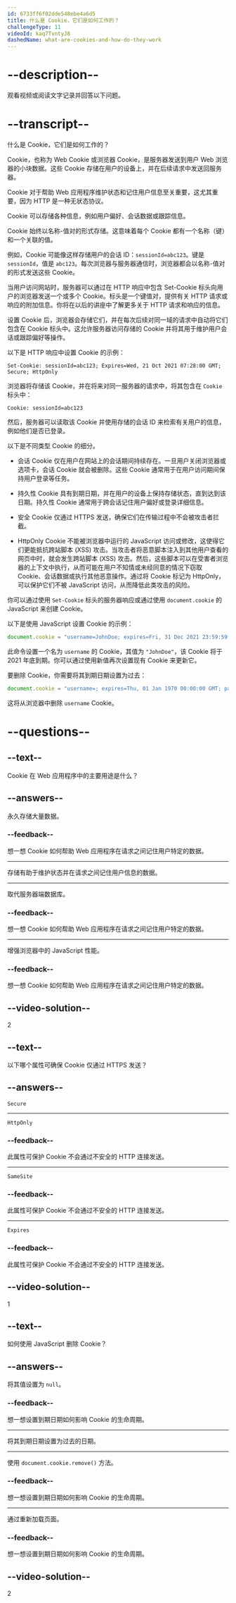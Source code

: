```yaml
---
id: 6733ff6f02dde548ebe4a6d5
title: 什么是 Cookie，它们是如何工作的？
challengeType: 11
videoId: kaq7TvntyJ8
dashedName: what-are-cookies-and-how-do-they-work
---
```


# --description--

观看视频或阅读文字记录并回答以下问题。

# --transcript--

什么是 Cookie，它们是如何工作的？

Cookie，也称为 Web Cookie 或浏览器 Cookie，是服务器发送到用户 Web 浏览器的小块数据。这些 Cookie 存储在用户的设备上，并在后续请求中发送回服务器。

Cookie 对于帮助 Web 应用程序维护状态和记住用户信息至关重要，这尤其重要，因为 HTTP 是一种无状态协议。

Cookie 可以存储各种信息，例如用户偏好、会话数据或跟踪信息。

Cookie 始终以名称-值对的形式存储。这意味着每个 Cookie 都有一个名称（键）和一个关联的值。

例如，Cookie 可能像这样存储用户的会话 ID：`sessionId=abc123`。键是 `sessionId`，值是 `abc123`。每次浏览器与服务器通信时，浏览器都会以名称-值对的形式发送这些 Cookie。

当用户访问网站时，服务器可以通过在 HTTP 响应中包含 Set-Cookie 标头向用户的浏览器发送一个或多个 Cookie。标头是一个键值对，提供有关 HTTP 请求或响应的附加信息。你将在以后的讲座中了解更多关于 HTTP 请求和响应的信息。

设置 Cookie 后，浏览器会存储它们，并在每次后续对同一域的请求中自动将它们包含在 Cookie 标头中。这允许服务器访问存储的 Cookie 并将其用于维护用户会话或跟踪偏好等操作。

以下是 HTTP 响应中设置 Cookie 的示例：

```http
Set-Cookie: sessionId=abc123; Expires=Wed, 21 Oct 2021 07:28:00 GMT; Secure; HttpOnly
```

浏览器将存储该 Cookie，并在将来对同一服务器的请求中，将其包含在 `Cookie` 标头中：

```http
Cookie: sessionId=abc123
```

然后，服务器可以读取该 Cookie 并使用存储的会话 ID 来检索有关用户的信息，例如他们是否已登录。

以下是不同类型 Cookie 的细分。

- 会话 Cookie 仅在用户在网站上的会话期间持续存在。一旦用户关闭浏览器或选项卡，会话 Cookie 就会被删除。这些 Cookie 通常用于在用户访问期间保持用户登录等任务。

- 持久性 Cookie 具有到期日期，并在用户的设备上保持存储状态，直到达到该日期。持久性 Cookie 通常用于跨会话记住用户偏好或登录详细信息。

- 安全 Cookie 仅通过 HTTPS 发送，确保它们在传输过程中不会被攻击者拦截。

- HttpOnly Cookie 不能被浏览器中运行的 JavaScript 访问或修改，这使得它们更能抵抗跨站脚本 (XSS) 攻击。当攻击者将恶意脚本注入到其他用户查看的网页中时，就会发生跨站脚本 (XSS) 攻击。然后，这些脚本可以在受害者浏览器的上下文中执行，从而可能在用户不知情或未经同意的情况下窃取 Cookie、会话数据或执行其他恶意操作。通过将 Cookie 标记为 HttpOnly，可以保护它们不被 JavaScript 访问，从而降低此类攻击的风险。

你可以通过使用 `Set-Cookie` 标头的服务器响应或通过使用 `document.cookie` 的 JavaScript 来创建 Cookie。

以下是使用 JavaScript 设置 Cookie 的示例：

```js
document.cookie = "username=JohnDoe; expires=Fri, 31 Dec 2021 23:59:59 GMT; path=/";
```

此命令设置一个名为 `username` 的 Cookie，其值为 `"JohnDoe"`，该 Cookie 将于 2021 年底到期。你可以通过使用新值再次设置现有 Cookie 来更新它。

要删除 Cookie，你需要将其到期日期设置为过去：

```js
document.cookie = "username=; expires=Thu, 01 Jan 1970 00:00:00 GMT; path=/";
```

这将从浏览器中删除 `username` Cookie。

# --questions--

## --text--

Cookie 在 Web 应用程序中的主要用途是什么？

## --answers--

永久存储大量数据。

### --feedback--

想一想 Cookie 如何帮助 Web 应用程序在请求之间记住用户特定的数据。

---

存储有助于维护状态并在请求之间记住用户信息的数据。

---

取代服务器端数据库。

### --feedback--

想一想 Cookie 如何帮助 Web 应用程序在请求之间记住用户特定的数据。

---

增强浏览器中的 JavaScript 性能。

### --feedback--

想一想 Cookie 如何帮助 Web 应用程序在请求之间记住用户特定的数据。

## --video-solution--

2

## --text--

以下哪个属性可确保 Cookie 仅通过 HTTPS 发送？

## --answers--

`Secure`

---

`HttpOnly`

### --feedback--

此属性可保护 Cookie 不会通过不安全的 HTTP 连接发送。

---

`SameSite`

### --feedback--

此属性可保护 Cookie 不会通过不安全的 HTTP 连接发送。

---

`Expires`

### --feedback--

此属性可保护 Cookie 不会通过不安全的 HTTP 连接发送。

## --video-solution--

1

## --text--

如何使用 JavaScript 删除 Cookie？

## --answers--

将其值设置为 `null`。

### --feedback--

想一想设置到期日期如何影响 Cookie 的生命周期。

---

将其到期日期设置为过去的日期。

---

使用 `document.cookie.remove()` 方法。

### --feedback--

想一想设置到期日期如何影响 Cookie 的生命周期。

---

通过重新加载页面。

### --feedback--

想一想设置到期日期如何影响 Cookie 的生命周期。

## --video-solution--

2
